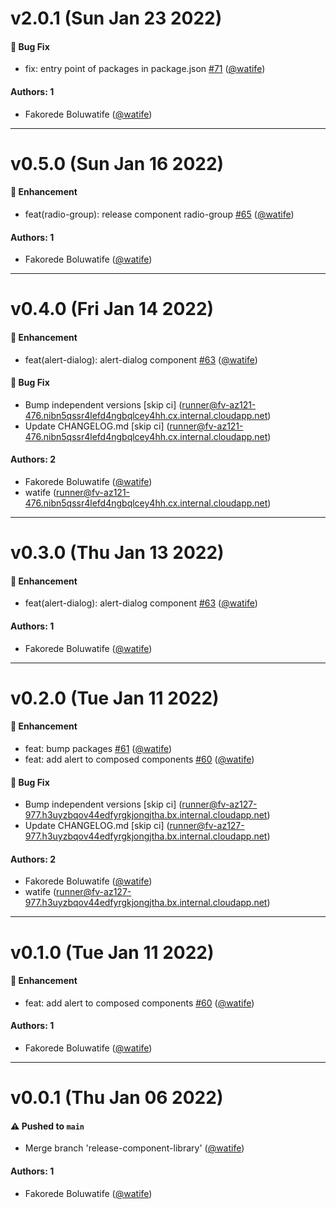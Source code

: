 # v2.0.1 (Sun Jan 23 2022)

#### 🐛 Bug Fix

- fix: entry point of packages in package.json [#71](https://github.com/watife/dorai-ui/pull/71) ([@watife](https://github.com/watife))

#### Authors: 1

- Fakorede Boluwatife ([@watife](https://github.com/watife))

---

# v0.5.0 (Sun Jan 16 2022)

#### 🚀 Enhancement

- feat(radio-group): release component radio-group [#65](https://github.com/watife/dorai-ui/pull/65) ([@watife](https://github.com/watife))

#### Authors: 1

- Fakorede Boluwatife ([@watife](https://github.com/watife))

---

# v0.4.0 (Fri Jan 14 2022)

#### 🚀 Enhancement

- feat(alert-dialog): alert-dialog component [#63](https://github.com/watife/dorai-ui/pull/63) ([@watife](https://github.com/watife))

#### 🐛 Bug Fix

- Bump independent versions \[skip ci\] (runner@fv-az121-476.nibn5qssr4lefd4ngbqlcey4hh.cx.internal.cloudapp.net)
- Update CHANGELOG.md \[skip ci\] (runner@fv-az121-476.nibn5qssr4lefd4ngbqlcey4hh.cx.internal.cloudapp.net)

#### Authors: 2

- Fakorede Boluwatife ([@watife](https://github.com/watife))
- watife (runner@fv-az121-476.nibn5qssr4lefd4ngbqlcey4hh.cx.internal.cloudapp.net)

---

# v0.3.0 (Thu Jan 13 2022)

#### 🚀 Enhancement

- feat(alert-dialog): alert-dialog component [#63](https://github.com/watife/dorai-ui/pull/63) ([@watife](https://github.com/watife))

#### Authors: 1

- Fakorede Boluwatife ([@watife](https://github.com/watife))

---

# v0.2.0 (Tue Jan 11 2022)

#### 🚀 Enhancement

- feat: bump packages [#61](https://github.com/watife/dorai-ui/pull/61) ([@watife](https://github.com/watife))
- feat: add alert to composed components [#60](https://github.com/watife/dorai-ui/pull/60) ([@watife](https://github.com/watife))

#### 🐛 Bug Fix

- Bump independent versions \[skip ci\] (runner@fv-az127-977.h3uyzbqov44edfyrgkjongjtha.bx.internal.cloudapp.net)
- Update CHANGELOG.md \[skip ci\] (runner@fv-az127-977.h3uyzbqov44edfyrgkjongjtha.bx.internal.cloudapp.net)

#### Authors: 2

- Fakorede Boluwatife ([@watife](https://github.com/watife))
- watife (runner@fv-az127-977.h3uyzbqov44edfyrgkjongjtha.bx.internal.cloudapp.net)

---

# v0.1.0 (Tue Jan 11 2022)

#### 🚀 Enhancement

- feat: add alert to composed components [#60](https://github.com/watife/dorai-ui/pull/60) ([@watife](https://github.com/watife))

#### Authors: 1

- Fakorede Boluwatife ([@watife](https://github.com/watife))

---

# v0.0.1 (Thu Jan 06 2022)

#### ⚠️ Pushed to `main`

- Merge branch 'release-component-library' ([@watife](https://github.com/watife))

#### Authors: 1

- Fakorede Boluwatife ([@watife](https://github.com/watife))
